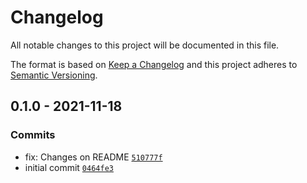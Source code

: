 # Changelog

All notable changes to this project will be documented in this file.

The format is based on [Keep a Changelog](https://keepachangelog.com/en/1.0.0/)
and this project adheres to [Semantic Versioning](https://semver.org/spec/v2.0.0.html).

## 0.1.0 - 2021-11-18

### Commits

- fix: Changes on README [`510777f`](https://github.com/lotusnoir/ansible-system_modules/commit/510777f84f6cc950dbcc01caecf976019905c588)
- initial commit [`0464fe3`](https://github.com/lotusnoir/ansible-system_modules/commit/0464fe3e7617e199d90878028e36fde7ce35821a)

